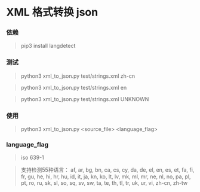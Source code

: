 # XML 格式转换 json

### 依赖

> pip3 install langdetect

### 测试

> python3 xml_to_json.py test/strings.xml zh-cn

> python3 xml_to_json.py test/strings.xml en

> python3 xml_to_json.py test/strings.xml UNKNOWN

### 使用

> python3 xml_to_json.py <source_file> <language_flag>

### language_flag

> iso 639-1

> 支持检测55种语言： af, ar, bg, bn, ca, cs, cy, da, de, el, en, es, et, fa, fi, fr, gu, he, hi, hr, hu, id, it, ja, kn, ko, lt, lv, mk, ml, mr, ne, nl, no, pa, pl, pt, ro, ru, sk, sl, so, sq, sv, sw, ta, te, th, tl, tr, uk, ur, vi, zh-cn, zh-tw
